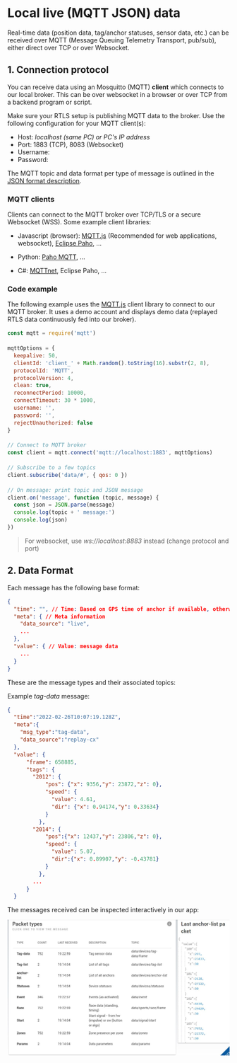 # Local live (MQTT JSON) data

Real-time data (position data, tag/anchor statuses, sensor data, etc.) can be received over MQTT (Message Queuing Telemetry Transport, pub/sub), either direct over TCP or over Websocket.

## 1. Connection protocol

You can receive data using an Mosquitto (MQTT) **client** which connects to our local broker. This can be over websocket in a browser or over TCP from a backend program or script.

Make sure your RTLS setup is publishing MQTT data to the broker.
Use the following configuration for your MQTT client(s):

* Host: *localhost (same PC) or PC's IP address*
* Port: 1883 (TCP), 8083 (Websocket)
* Username: 
* Password:

The MQTT topic and data format per type of message is outlined in the [JSON format description](/api/api_web.html).

### MQTT clients

Clients can connect to the MQTT broker over TCP/TLS or a secure Websocket (WSS).
Some example client libraries:

* Javascript (browser): [MQTT.js](https://www.npmjs.com/package/mqtt) (Recommended for web applications, websocket), [Eclipse Paho](https://www.eclipse.org/paho/clients/js/), ...

* Python: [Paho MQTT](https://pypi.org/project/paho-mqtt/), ...

* C#: [MQTTnet](https://github.com/chkr1011/MQTTnet), Eclipse Paho, ...

### Code example
The following example uses the [MQTT.js](https://www.npmjs.com/package/mqtt) client library to connect to our MQTT broker. It uses a demo account and displays demo data (replayed RTLS data continuously fed into our broker).

``` js
const mqtt = require('mqtt')

mqttOptions = {
  keepalive: 50,
  clientId: 'client_' + Math.random().toString(16).substr(2, 8),
  protocolId: 'MQTT',
  protocolVersion: 4,
  clean: true,
  reconnectPeriod: 10000,
  connectTimeout: 30 * 1000,
  username: '',
  password: '',
  rejectUnauthorized: false
}

// Connect to MQTT broker
const client = mqtt.connect('mqtt://localhost:1883', mqttOptions)

// Subscribe to a few topics
client.subscribe('data/#', { qos: 0 })

// On message: print topic and JSON message
client.on('message', function (topic, message) {
  const json = JSON.parse(message)
  console.log(topic + ' message:')
  console.log(json)
})
```

> For websocket, use *ws://localhost:8883* instead (change protocol and port)

## 2. Data Format
Each message has the following base format:

``` JSON
{
  "time": "", // Time: Based on GPS time of anchor if available, otherwise PC time
  "meta": { // Meta information
    "data_source": "live",
    ...
  },
  "value": { // Value: message data
    ...
  }
}

```
These are the message types and their associated topics:

<MqttTable></MqttTable>

Example *tag-data* message:

``` JSON
{
  "time":"2022-02-26T10:07:19.128Z",
  "meta":{
    "msg_type":"tag-data",
    "data_source":"replay-cx"
  },
  "value": {
      "frame": 658885,
      "tags": {
        "2012": {
            "pos": {"x": 9356,"y": 23872,"z": 0},
            "speed": {
              "value": 4.61,
              "dir": {"x": 0.94174,"y": 0.33634}
            }
          },
        "2014": {
            "pos":{"x": 12437,"y": 23806,"z": 0},
            "speed": {
              "value": 5.07,
              "dir":{"x": 0.89907,"y": -0.43781}
            }
          },
        ...
      }
  }
```

The messages received can be inspected interactively in our app:

![MQTT JSON format](./img/mqtt_json_packets.jpg)